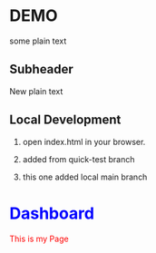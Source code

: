 # DEMO

some plain text


## Subheader


New plain text

## Local Development

1. open index.html in your browser.

2. added from quick-test branch

3. this one added local main branch


<h1 style="color:blue;">
      Dashboard
</h1>

<section>
      <div>
            <p style="color:red;">
            This is my Page</p>
      </div>
</section>

